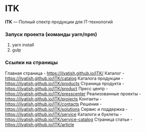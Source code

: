 # ITK

<strong>ITK</strong> — Полный спектр продукции для IT-технологий

### Запуск проекта (команды yarn/npm)

1. yarn install
2. gulp

### Ссылки на страницы

Главная страница - https://ilyatish.github.io/ITK/
Каталог - https://ilyatish.github.io/ITK/catalog
Каталога продукции - https://ilyatish.github.io/ITK/products
Страница продукта - https://ilyatish.github.io/ITK/product
Пресс центр - https://ilyatish.github.io/ITK/presscenter
Реализованные проекты - https://ilyatish.github.io/ITK/projects
Контакты - https://ilyatish.github.io/ITK/contacts
Решения - https://ilyatish.github.io/ITK/solutions
Сервис и поддержка - https://ilyatish.github.io/ITK/service
Каталоги и буклеты - https://ilyatish.github.io/ITK/service-catalog
Страница статьи - https://ilyatish.github.io/ITK/article
